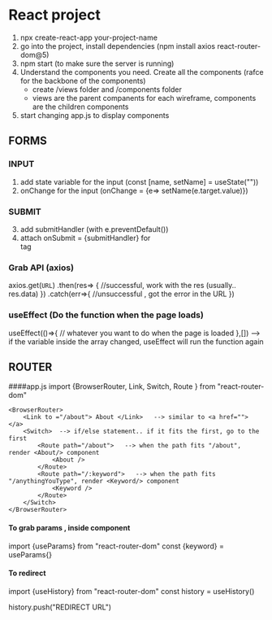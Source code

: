 # React project
1. npx create-react-app your-project-name
2. go into the project, install dependencies (npm install axios react-router-dom@5)
3. npm start (to make sure the server is running)
4. Understand the components you need. Create all the components (rafce for the backbone of the components)
	- create /views folder and /components folder
	- views are the parent companents for each wireframe, components are the children components
5. start changing app.js to display components

## FORMS
### INPUT
1. add state variable for the input (const [name, setName] =  useState(""))
2. onChange for the input (onChange = {e=> setName(e.target.value)})

### SUBMIT
3. add submitHandler  (with e.preventDefault())
4. attach onSubmit = {submitHandler} for <form> tag

### Grab API (axios)
axios.get(`URL`)
	.then(res=> {
		//successful, work with the res (usually.. res.data)
	})
	.catch(err=>{
		//unsuccessful , got the error in the URL
	})

### useEffect (Do the function when the page loads)
useEffect(()=>{
	// whatever you want to do when the page is loaded
},[]) --> if the variable inside the array changed, useEffect will run the function again


## ROUTER
####app.js
import {BrowserRouter, Link, Switch, Route } from "react-router-dom"

	<BrowserRouter>
		<Link to ="/about"> About </Link>   --> similar to <a href=""> </a>
		<Switch>  --> if/else statement.. if it fits the first, go to the first
			<Route path="/about">   --> when the path fits "/about", render <About/> component
				<About />  
			</Route> 
			<Route path="/:keyword">   --> when the path fits "/anythingYouType", render <Keyword/> component
				<Keyword />  
			</Route> 
		</Switch>
	</BrowserRouter>

#### To grab params , inside component
import {useParams} from "react-router-dom"
const {keyword} = useParams{}

#### To redirect  

import {useHistory} from "react-router-dom"
const history = useHistory()

history.push("REDIRECT URL")



